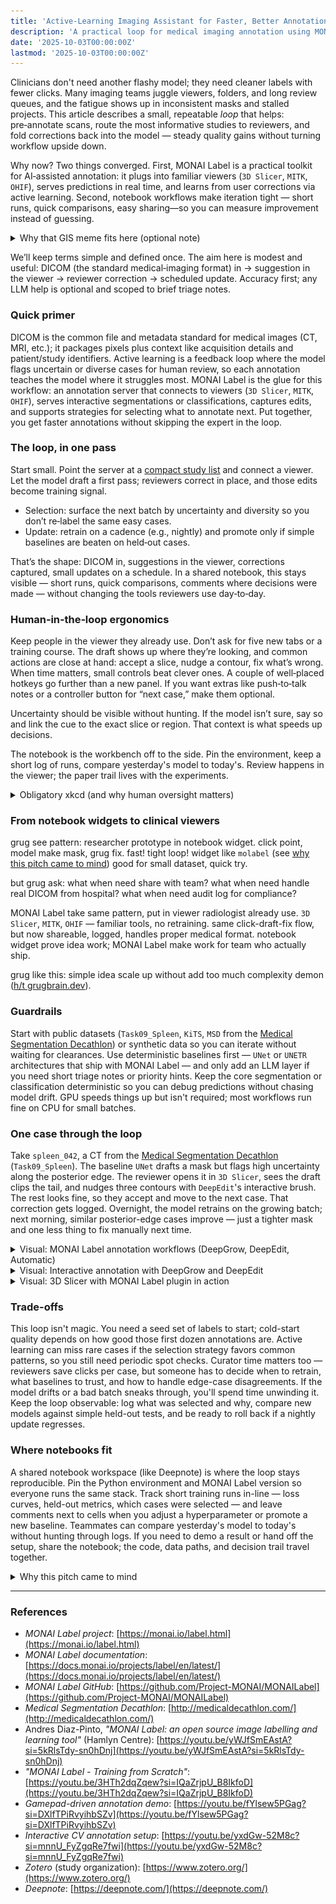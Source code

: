 ```yaml
---
title: 'Active‑Learning Imaging Assistant for Faster, Better Annotations'
description: 'A practical loop for medical imaging annotation using MONAI Label and active learning'
date: '2025-10-03T00:00:00Z'
lastmod: '2025-10-03T00:00:00Z'  
---
```


Clinicians don't need another flashy model; they need cleaner labels with fewer clicks. Many imaging teams juggle viewers, folders, and long review queues, and the fatigue shows up in inconsistent masks and stalled projects. This article describes a small, repeatable _loop_ that helps: pre‑annotate scans, route the most informative studies to reviewers, and fold corrections back into the model — steady quality gains without turning workflow upside down.

Why now? Two things converged. First, MONAI Label is a practical toolkit for AI‑assisted annotation: it plugs into familiar viewers (`3D Slicer`, `MITK`, `OHIF`), serves predictions in real time, and learns from user corrections via active learning. Second, notebook workflows make iteration tight — short runs, quick comparisons, easy sharing—so you can measure improvement instead of guessing.

<details>
<summary>Why that GIS meme fits here (optional note)</summary>

Missing sidecar files in GIS have the same energy as incomplete medical image shares: DICOM without key metadata, masks without the paired scan, or half‑pinned environments. The point isn’t the meme — it’s the reminder to prefer shareable, reproducible setups. See the meme: [“missing sidecar files”](https://www.linkedin.com/posts/milan-janosov_i-will-officially-post-this-every-time-i-activity-7378323152818470912-IVz3?utm_source=share&utm_medium=member_desktop&rcm=ACoAADSJzvgBkjBd85IWDyUWA6ttzq8B-NDq-Hs). Background on medical image sharing and setup friction: [1](https://www.mantralabsglobal.com/blog/how-are-medical-images-shared-among-healthcare-enterprises/), [3](https://docs.monai.io/projects/label/en/latest/installation.html), [5](https://monai.io/deploy.html).

</details>

We’ll keep terms simple and defined once. The aim here is modest and useful: DICOM (the standard medical‑imaging format) in → suggestion in the viewer → reviewer correction → scheduled update. Accuracy first; any LLM help is optional and scoped to brief triage notes.

### Quick primer

DICOM is the common file and metadata standard for medical images (CT, MRI, etc.); it packages pixels plus context like acquisition details and patient/study identifiers. Active learning is a feedback loop where the model flags uncertain or diverse cases for human review, so each annotation teaches the model where it struggles most. MONAI Label is the glue for this workflow: an annotation server that connects to viewers (`3D Slicer`, `MITK`, `OHIF`), serves interactive segmentations or classifications, captures edits, and supports strategies for selecting what to annotate next. Put together, you get faster annotations without skipping the expert in the loop.

### The loop, in one pass

Start small. Point the server at a [compact study list](https://www.zotero.org/) and connect a viewer. Let the model draft a first pass; reviewers correct in place, and those edits become training signal.

- Selection: surface the next batch by uncertainty and diversity so you don’t re‑label the same easy cases.
- Update: retrain on a cadence (e.g., nightly) and promote only if simple baselines are beaten on held‑out cases.

That’s the shape: DICOM in, suggestions in the viewer, corrections captured, small updates on a schedule. In a shared notebook, this stays visible — short runs, quick comparisons, comments where decisions were made — without changing the tools reviewers use day‑to‑day.

### Human‑in‑the‑loop ergonomics

Keep people in the viewer they already use. Don’t ask for five new tabs or a training course. The draft shows up where they’re looking, and common actions are close at hand: accept a slice, nudge a contour, fix what’s wrong. When time matters, small controls beat clever ones. A couple of well‑placed hotkeys go further than a new panel. If you want extras like push‑to‑talk notes or a controller button for “next case,” make them optional.

Uncertainty should be visible without hunting. If the model isn’t sure, say so and link the cue to the exact slice or region. That context is what speeds up decisions.

The notebook is the workbench off to the side. Pin the environment, keep a short log of runs, compare yesterday's model to today's. Review happens in the viewer; the paper trail lives with the experiments.

<details>
<summary>Obligatory xkcd (and why human oversight matters)</summary>

![xkcd: Watson Medical Algorithm](https://imgs.xkcd.com/comics/watson_medical_algorithm.png)

_[xkcd #1619](https://xkcd.com/1619/): This is what happens when you skip the "reviewer in the loop" step. Our approach keeps humans in the driver's seat; the model suggests, reviewers decide._

</details>

### From notebook widgets to clinical viewers

grug see pattern: researcher prototype in notebook widget. click point, model make mask, grug fix. fast! tight loop! widget like `molabel` (see [why this pitch came to mind](#why-this-pitch-came-to-mind)) good for small dataset, quick try.

but grug ask: what when need share with team? what when need handle real DICOM from hospital? what when need audit log for compliance?

MONAI Label take same pattern, put in viewer radiologist already use. `3D Slicer`, `MITK`, `OHIF` — familiar tools, no retraining. same click-draft-fix flow, but now shareable, logged, handles proper medical format. notebook widget prove idea work; MONAI Label make work for team who actually ship.

grug like this: simple idea scale up without add too much complexity demon ([h/t grugbrain.dev](https://grugbrain.dev/)).

### Guardrails

Start with public datasets (`Task09_Spleen`, `KiTS`, `MSD` from the [Medical Segmentation Decathlon](http://medicaldecathlon.com/)) or synthetic data so you can iterate without waiting for clearances. Use deterministic baselines first — `UNet` or `UNETR` architectures that ship with MONAI Label — and only add an LLM layer if you need short triage notes or priority hints. Keep the core segmentation or classification deterministic so you can debug predictions without chasing model drift. GPU speeds things up but isn't required; most workflows run fine on CPU for small batches.

### One case through the loop

Take `spleen_042`, a CT from the [Medical Segmentation Decathlon](http://medicaldecathlon.com/) (`Task09_Spleen`). The baseline `UNet` drafts a mask but flags high uncertainty along the posterior edge. The reviewer opens it in `3D Slicer`, sees the draft clips the tail, and nudges three contours with `DeepEdit`'s interactive brush. The rest looks fine, so they accept and move to the next case. That correction gets logged. Overnight, the model retrains on the growing batch; next morning, similar posterior-edge cases improve — just a tighter mask and one less thing to fix manually next time.

<details>
<summary>Visual: MONAI Label annotation workflows (DeepGrow, DeepEdit, Automatic)</summary>

![MONAI Label annotation algorithms](./assets/annotation_algorithms.png "Source: MONAI Label talks by Andres Diaz-Pinto")

</details>

<details>
<summary>Visual: Interactive annotation with DeepGrow and DeepEdit</summary>

![DeepGrow and DeepEdit workflow diagrams](./assets/deepgrow_deepedit_diagram.png "Source: MONAI Label talks by Andres Diaz-Pinto")

</details>

<details>
<summary>Visual: 3D Slicer with MONAI Label plugin in action</summary>

![3D Slicer interface with MONAI Label plugin showing lung segmentation](./assets/3d_slicer_monailabel.png "Source: MONAI Label talks by Andres Diaz-Pinto")

</details>

### Trade-offs

This loop isn't magic. You need a seed set of labels to start; cold-start quality depends on how good those first dozen annotations are. Active learning can miss rare cases if the selection strategy favors common patterns, so you still need periodic spot checks. Curator time matters too — reviewers save clicks per case, but someone has to decide when to retrain, what baselines to trust, and how to handle edge-case disagreements. If the model drifts or a bad batch sneaks through, you'll spend time unwinding it. Keep the loop observable: log what was selected and why, compare new models against simple held-out tests, and be ready to roll back if a nightly update regresses.

### Where notebooks fit

A shared notebook workspace (like Deepnote) is where the loop stays reproducible. Pin the Python environment and MONAI Label version so everyone runs the same stack. Track short training runs in-line — loss curves, held-out metrics, which cases were selected — and leave comments next to cells when you adjust a hyperparameter or promote a new baseline. Teammates can compare yesterday's model to today's without hunting through logs. If you need to demo a result or hand off the setup, share the notebook; the code, data paths, and decision trail travel together.

<details>
<summary>Why this pitch came to mind</summary>

I saw a [gamepad-driven annotation demo](https://youtu.be/fYlsew5PGag?si=DXlfTPiRvyihbSZv) where you could zip through examples using controller buttons and speech input-back, forward, label — without touching a mouse. That flow stuck with me. When I started thinking about MONAI Label and active learning, the pieces connected: same "keep reviewers in their tools" energy, but now applied to medical imaging with real clinical utility. There's also [this CV setup demo](https://youtu.be/yxdGw-52M8c?si=mnnU_FyZgqRe7fwi) showing interactive annotation with Meta's segment-anything model in a notebook — reactive UI, instant feedback, practical for dataset work. It felt natural to pull those ideas together and sketch out what a reproducible, shareable annotation loop could look like with MONAI Label at the core.

</details>

---

### References

- *MONAI Label project*: [https://monai.io/label.html](https://monai.io/label.html)
- *MONAI Label documentation*: [https://docs.monai.io/projects/label/en/latest/](https://docs.monai.io/projects/label/en/latest/)
- *MONAI Label GitHub*: [https://github.com/Project-MONAI/MONAILabel](https://github.com/Project-MONAI/MONAILabel)
- *Medical Segmentation Decathlon*: [http://medicaldecathlon.com/](http://medicaldecathlon.com/)
- Andres Diaz-Pinto, *"MONAI Label: an open source image labelling and learning tool"* (Hamlyn Centre): [https://youtu.be/yWJfSmEAstA?si=5kRlsTdy-sn0hDnj](https://youtu.be/yWJfSmEAstA?si=5kRlsTdy-sn0hDnj)
- *"MONAI Label - Training from Scratch"*: [https://youtu.be/3HTh2dqZqew?si=IQaZrjpU_B8IkfoD](https://youtu.be/3HTh2dqZqew?si=IQaZrjpU_B8IkfoD)
- *Gamepad-driven annotation demo*: [https://youtu.be/fYlsew5PGag?si=DXlfTPiRvyihbSZv](https://youtu.be/fYlsew5PGag?si=DXlfTPiRvyihbSZv)
- *Interactive CV annotation setup*: [https://youtu.be/yxdGw-52M8c?si=mnnU_FyZgqRe7fwi](https://youtu.be/yxdGw-52M8c?si=mnnU_FyZgqRe7fwi)
- *Zotero* (study organization): [https://www.zotero.org/](https://www.zotero.org/)
- *Deepnote*: [https://deepnote.com/](https://deepnote.com/)
